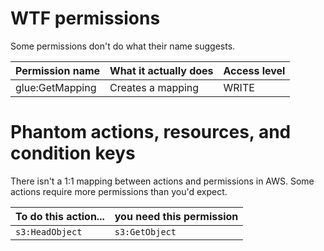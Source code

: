 # WTF permissions

Some permissions don't do what their name suggests.

Permission name | What it actually does | Access level
--- | --- | ---
glue:GetMapping | Creates a mapping | WRITE

# Phantom actions, resources, and condition keys

There isn't a 1:1 mapping between actions and permissions in AWS. Some actions require more permissions than you'd expect.

To do this action... | you need this permission
--- | ---
`s3:HeadObject` | `s3:GetObject`
